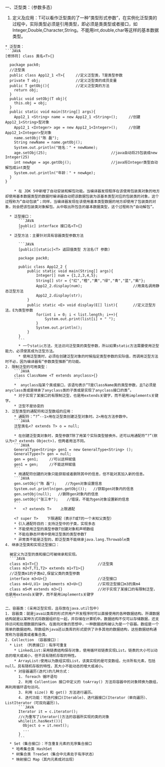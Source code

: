 一、泛型类：（参数多态）

  1. 定义及应用：T可以看作泛型类的了一种“类型形式参数”，在实例化泛型类的过程中，实际类型必须是引用类型，即必须是类类型或者接口，如Integer,Double,Character,String。不能用int,double,char等这样的基本数据类型。

    * 泛型类：
    ```JAVA
    [修饰符] class 类名<T>{}

      package pack0;
      //泛型类
      public class App12_1 <T>{		//定义泛型类，T是类型参数
      private T obj;				//定义泛型类的成员变量
      public T getObj(){			//定义泛型类的方法
        return obj;
      }
      public void setObj(T obj){
        this.obj = obj;
      }
      public static void main(String[] args){
        App12_1 <String> name = new App12_1 <String>();		//创建App12_1<String>型对象
        App12_1 <Integer> age = new App12_1<Integer>();		//创建App12_1<Integer>型对象
        name.setObj("陈 磊");
        String newName = name.getObj();
        System.out.println("姓名：" + newName);
        age.setObj(25);								//java自动将25包装成new Integer(25)
        int newAge = age.getObj();					//java将Integer类型自动解包成int类型
        System.out.println("年龄：" + newAge);
      }
    }
  ```
      * 在 JDK 5中新增了自动安装和解包功能。当编译器发现程序在该使用包装类对象的地方却使用基本数据类型的数据时编译器自动把该数据包装为该基本类型对应的包装类的对象，这个过程称为“自动包装”；同样，当编译器发现在该使用基本类型数据的地方却使用了包装类的对象，则会把该包装类对象解包，从中取出所包含的基本数据类型，这个过程称为“自动解包”。

    * 泛型接口：
        ```JAVA
        [public] interface 接口名<T>{}
        ```
    * 泛型方法：主要针对具有容器类型参数方法

        ```JAVA
        [public][static]<T> 返回值类型 方法名(T 参数)

        package pack0;

        public class App12_2 {
        	public static void main(String[] args){
        		Integer[] num = {1,2,3,4,5};
        		String[] str = {"红","橙","黄","绿","青","蓝","紫"};
        		App12_2.display(num);						//用类名调用静态泛型方法
        		App12_2.display(str);
        	}
        	public static <E> void display(E[] list){		//定义泛型方法，E为类型参数
        		for(int i = 0; i < list.length; i++){
        			System.out.print(list[i] + " ");
        		}
        		System.out.println();
        	}
        }
        ```
        * 一个static方法，无法访问泛型类的类型参数，所以如果static方法需要使用泛型能力，必须使其成为泛型方法。
        * 使用泛型类时，必须在创建泛型对象的时候指定类型参数的实际值，而调用泛型方法时不必，因为编译器有“参数类型推断”的功能。
  2. 限制泛型的可用类型：
      ```JAVA
      class ClassName <T extends anyclass>{}
      ```
      *  anyclass指某个类或接口，该语句表示“T是ClassName类的类型参数，且T必须是anyclass类或是继承了anyclass类的子类或是实现了anyclass接口的类”。
      * 对于实现了某接口的有限制泛型，也是用extends关键字，而不是用implements关键字。
      * 泛型不是协变的
  3. 泛型类型的通配符和泛型数组的应用：
      * 通配符：“?”--1>用在泛型类创建泛型对象时。2>用在方法参数中。
      ```JAVA
      泛型类名<? extends T> o = null;
      ```
      * 在创建泛型类对象时，类型参数T除了用某个实际类型替换外，还可以用通配符“?”(默认为<? extends Object>)，但两者用法不同。
      ```JAVA
      GeneralType<String> gen1 = new GeneralType<String> ();
      GeneralType<?> gen = null;
      gen = gen1;     //可以这样赋值
      gen1 = gen;     //不能这样赋值
      ```
      * 用通配符创建的对象只能获取或者删除其中的信息，但不能对其加入新的信息。
      ```JAVA
      gen.setObj("陈 磊");    //为gen对象设置信息
      System.out.println(gen.getObj());   //获取gen对象内的信息
      gen.setObj(null);   //删除gen对象内的信息
      gen.setObj("张三丰");    //错误，不能为gen对象设置新的信息
      ```
      *   <? extends T>    上限通配

      <? super T>    下限通配（表示T或T的一个未知父类型）
      * 引入通配符目的：支持泛型中的子类，实现多态
      * 不能使用泛型的类型参数T创建对象和声明数组
      * 不能在静态环境中使用泛型类的类型参数T
      * 异常类不能是泛型的，即泛型类不能继承java.lang.Throwable类
  4. 继承泛型类和实现泛型接口：

    被定义为泛型的类和接口可被继承和实现。
    ```JAVA
    class m1<T>{}							//泛型类
    class m2<T,T1,T2> extends m1<T1>{}
    //泛型类m1的子类m2,保留父类的类型参数
    interface m3<U>{}						//泛型接口
    class m4<U,U1> implements m3<U>{}		//实现泛型接口m3的类m4
    class m5<M extends m3>{}				//对于实现了某接口的有限制泛型，也是用extends关键字，而不是用implements关键字
    ```

二、容器类：(采用泛型实现，且存放在java.util包中)
  1. 容器类：就是java以类库的形式供用户开发程序时可以直接使用的各种数据结构。所谓数据结构就是以某种方式将数据组织在一起，并存储在计算机中。数据结构不仅可以存储数据，还支持访问和处理数据的操作。在面向对象的思想中，一种数据结构被认为是一个容器。数组是一个简单的数据结构，除数组外java还以类库的形式提供了许多其他的数据结构，这些数据结构通常称为容器类或者集合类。
  2. Collection （容器接口）：
    * List （列表接口）：有序可重复
      * LinkedList:采用链表结构保存对象，使用循环双链表实现List。链表的大小可以动态的增大或减小，但不具有随机存取的特性。
      * ArrayList:使用以为数组实现List，该类实现的是可变数组，允许所有元素，包括null。具有随机存取的特性，其大小不能动态的增大或减小。
      * 对容器遍历(迭代)的几种方式：
        1. foreach 循环语句
        2. 利用 Collention 接口中定义的 toArray() 方法将容器中的对象转换为数组，再利用循环语句访问。
        3. 利用 size() 和 get() 方法进行遍历。
        4. 迭代功能：可迭代接口(Iterable)、迭代器接口(Iterator（单向遍历）、ListIterator（可双向遍历）)。
        ```JAVA
        Iterator it = c.iterator();
        //c为重写了iterator()方法的容器所实现的类的对象
        while(it.hasNext()){
          Object o = it.next();
          ...
        }
        ```
    * Set（集合接口）：不含重复元素的无序集合接口
     * 哈希集合类 HashSet
     * 树集合类 TreeSet（集合中元素处于有序状态）
     * 映射接口 Map（其内元素成对出现）
